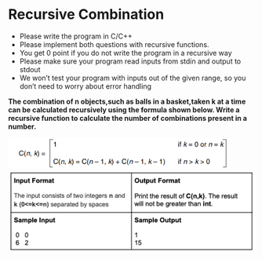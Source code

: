 # Recursive Combination

- Please write the program in C/C++
- Please implement both questions with recursive functions.
- You get 0 point if you do not write the program in a recursive way
- Please make sure your program read inputs from stdin and output to stdout
- We won’t test your program with inputs out of the given range, so you don’t need to
  worry about error handling

**The combination of n objects,such as balls in a basket,taken k at a time can be calculated recursively using the formula shown below. Write a recursive function to calculate the number of combinations present in a number.**

![](assets/recursive_combination_1.png)
![](assets/recursive_combination_2.png)

